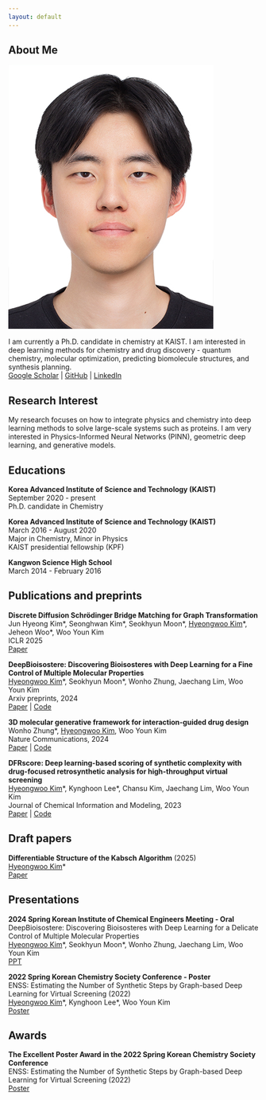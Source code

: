 ```yaml
---
layout: default
---
```


## About Me

<img class="profile-picture" src="static/images/profile.jpg">

I am currently a Ph.D. candidate in chemistry at KAIST.
I am interested in deep learning methods for chemistry and drug discovery - quantum chemistry, molecular optimization, predicting biomolecule structures, and synthesis planning.<br>
[Google Scholar](https://scholar.google.com/citations?view_op=list_works&hl=ko&hl=ko&user=YpiY1q8AAAAJ) | [GitHub](https://github.com/Hwoo-Kim) | [LinkedIn](https://www.linkedin.com/in/hyeongwoo-kim-784bb2291/)

## Research Interest

My research focuses on how to integrate physics and chemistry into deep learning methods to solve large-scale systems such as proteins.
I am very interested in Physics-Informed Neural Networks (PINN), geometric deep learning, and generative models.


## Educations
<!-- KAIST - Ph.D. -->
**Korea Advanced Institute of Science and Technology (KAIST)**<br>
September 2020 - present<br>
Ph.D. candidate in Chemistry<br>

<!-- KAIST - chemistry-->
**Korea Advanced Institute of Science and Technology (KAIST)**<br>
March 2016 - August 2020<br>
Major in Chemistry, Minor in Physics<br>
KAIST presidential fellowship (KPF)

<!-- Kangwon science highschool -->
**Kangwon Science High School**<br>
March 2014 - February 2016

## Publications and preprints
<!-- DDSBM -->
**Discrete Diffusion Schrödinger Bridge Matching for Graph Transformation**<br>
Jun Hyeong Kim\*, Seonghwan Kim\*, Seokhyun Moon\*, <u>Hyeongwoo Kim</u>\*, Jeheon Woo\*, Woo Youn Kim<br>
ICLR 2025<br>
[Paper](https://openreview.net/forum?id=tQyh0gnfqW)

<!-- DeepBioisostere -->
**DeepBioisostere: Discovering Bioisosteres with Deep Learning for a Fine Control of Multiple Molecular Properties**<br>
<u>Hyeongwoo Kim</u>\*, Seokhyun Moon\*, Wonho Zhung, Jaechang Lim, Woo Youn Kim<br>
Arxiv preprints, 2024<br>
[Paper](https://arxiv.org/abs/2403.02706) | [Code](https://github.com/Hwoo-Kim/DeepBioisostere)

<!-- DeepICL -->
**3D molecular generative framework for interaction-guided drug design**<br>
Wonho Zhung\*, <u>Hyeongwoo Kim</u>, Woo Youn Kim<br>
Nature Communications, 2024<br>
[Paper](https://www.nature.com/articles/s41467-024-47011-2) | [Code](https://github.com/ACE-KAIST/DeepICL)

<!-- DFRscore -->
**DFRscore: Deep learning-based scoring of synthetic complexity with drug-focused retrosynthetic analysis for high-throughput virtual screening**<br>
<u>Hyeongwoo Kim</u>\*, Kynghoon Lee\*, Chansu Kim, Jaechang Lim, Woo Youn Kim<br>
Journal of Chemical Information and Modeling, 2023<br>
[Paper](https://pubs.acs.org/doi/abs/10.1021/acs.jcim.3c01134) | [Code](https://github.com/Hwoo-Kim/DFRscore)

## Draft papers
<!-- Differentiable structure of Kabsch -->
**Differentiable Structure of the Kabsch Algorithm** (2025)<br>
<u>Hyeongwoo Kim</u>\*<br>
[Paper](files/Differentiable_Structure_of_the_Kabsch_Algorithm.pdf)

## Presentations
<!-- 2024 spring KIChe -->
**2024 Spring Korean Institute of Chemical Engineers Meeting - Oral**<br>
DeepBioisostere: Discovering Bioisosteres with Deep Learning for a Delicate Control of Multiple Molecular Properties<br>
<u>Hyeongwoo Kim</u>\*, Seokhyun Moon\*, Wonho Zhung, Jaechang Lim, Woo Youn Kim<br>
[PPT](files/2024_spring_KIChe_DeepBioisostere.pdf)

<!-- 2022 spring KCS -->
**2022 Spring Korean Chemistry Society Conference - Poster**<br>
ENSS: Estimating the Number of Synthetic Steps by Graph-based Deep Learning for Virtual Screening (2022)<br>
<u>Hyeongwoo Kim</u>\*, Kynghoon Lee\*, Woo Youn Kim<br>
[Poster](files/2022_spring_KCS_ENSS.pdf)

## Awards
<!-- 2022 spring KCS -->
**The Excellent Poster Award in the 2022 Spring Korean Chemistry Society Conference**<br>
ENSS: Estimating the Number of Synthetic Steps by Graph-based Deep Learning for Virtual Screening (2022)<br>
[Poster](files/2022_spring_KCS_ENSS.pdf)

<!--
Year | Award | Category
-----|-------|--------
2014 | Emmy  | Won Outstanding Lead Actor in a miniseries or a movie
-->
